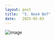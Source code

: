 ```yaml
---
layout: post
title:  "5. Nxe4 Be7"
date:   2025-05-03
---
```


![image]({{site.url}}/assets/meetup_photos/2025-05-03.jpg)


